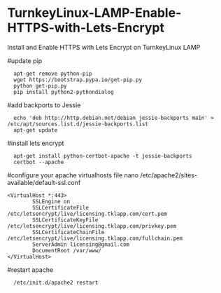# TurnkeyLinux-LAMP-Enable-HTTPS-with-Lets-Encrypt
Install and Enable HTTPS with Lets Encrypt on TurnkeyLinux LAMP 

#update pip

```
  apt-get remove python-pip
  wget https://bootstrap.pypa.io/get-pip.py
  python get-pip.py
  pip install python2-pythondialog
```

#add backports to Jessie
```
  echo 'deb http://http.debian.net/debian jessie-backports main' > /etc/apt/sources.list.d/jessie-backports.list
  apt-get update
```


#install lets encrypt
```
  apt-get install python-certbot-apache -t jessie-backports
  certbot --apache
```

#configure your apache virtualhosts file
nano /etc/apache2/sites-available/default-ssl.conf
```
<VirtualHost *:443>
        SSLEngine on
        SSLCertificateFile /etc/letsencrypt/live/licensing.tklapp.com/cert.pem
        SSLCertificateKeyFile /etc/letsencrypt/live/licensing.tklapp.com/privkey.pem 
        SSLCertificateChainFile /etc/letsencrypt/live/licensing.tklapp.com/fullchain.pem
        ServerAdmin licensing@gmail.com
        DocumentRoot /var/www/
</VirtualHost>
```
#restart apache
```
  /etc/init.d/apache2 restart
```
